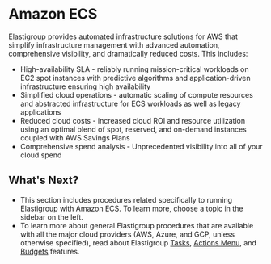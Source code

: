 # Amazon ECS

Elastigroup provides automated infrastructure solutions for AWS that simplify infrastructure management with advanced automation, comprehensive visibility, and dramatically reduced costs. This includes:
* High-availability SLA - reliably running mission-critical workloads on EC2 spot instances with predictive algorithms and application-driven infrastructure ensuring high availability
* Simplified cloud operations - automatic scaling of compute resources and abstracted infrastructure for ECS workloads as well as legacy applications
* Reduced cloud costs - increased cloud ROI and resource utilization using an optimal blend of spot, reserved, and on-demand instances coupled with AWS Savings Plans
* Comprehensive spend analysis - Unprecedented visibility into all of your cloud spend

## What's Next?
* This section includes procedures related specifically to running Elastigroup with Amazon ECS. To learn more, choose a topic in the sidebar on the left.
* To learn more about general Elastigroup procedures that are available with all the major cloud providers (AWS, Azure, and GCP, unless otherwise specified), read about Elastigroup [Tasks](elastigroup/tutorials/elastigroup-tasks/), [Actions Menu](elastigroup/tutorials/elastigroup-actions-menu/), and [Budgets](elastigroup/tutorials/elastigroup-budgets/) features.
